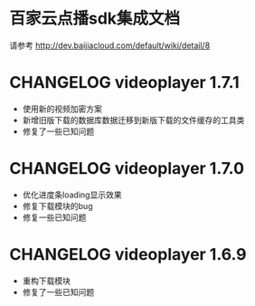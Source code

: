 # 百家云点播sdk集成文档
请参考 http://dev.baijiacloud.com/default/wiki/detail/8

CHANGELOG videoplayer 1.7.1
==============
- 使用新的视频加密方案
- 新增旧版下载的数据库数据迁移到新版下载的文件缓存的工具类
- 修复了一些已知问题

CHANGELOG videoplayer 1.7.0
==============
- 优化进度条loading显示效果  
- 修复下载模块的bug  
- 修复一些已知问题


CHANGELOG videoplayer 1.6.9
==============
- 重构下载模块
- 修复了一些已知问题
